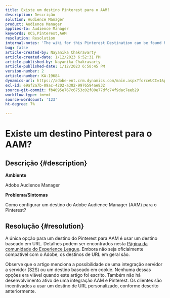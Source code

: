 ```yaml
---
title: Existe um destino Pinterest para o AAM?
description: Descrição
solution: Audience Manager
product: Audience Manager
applies-to: Audience Manager
keywords: KCS,Pinterest,AAM
resolution: Resolution
internal-notes: 'The wiki for this Pinterest Destination can be found here: https://wiki.corp.adobe.com/display/MCPI/Pinterest+-+AAM+Destination+-+IN+DEVELOPMENT'
bug: false
article-created-by: Nayanika Chakravarty
article-created-date: 1/12/2023 6:52:31 PM
article-published-by: Nayanika Chakravarty
article-published-date: 1/12/2023 6:58:45 PM
version-number: 2
article-number: KA-19684
dynamics-url: https://adobe-ent.crm.dynamics.com/main.aspx?forceUCI=1&pagetype=entityrecord&etn=knowledgearticle&id=44979c3e-aa92-ed11-aad1-6045bd006c82
exl-id: e9af2a7b-09ac-4202-a302-9976594ae832
source-git-commit: fb4095e767c6753c02f80e77dfc74f9dac7eeb29
workflow-type: tm+mt
source-wordcount: '123'
ht-degree: 7%

---
```


# Existe um destino Pinterest para o AAM?

## Descrição {#description}


<b>Ambiente</b>

Adobe Audience Manager

<b>Problema/Sintomas</b>

Como configurar um destino do Adobe Audience Manager (AAM) para o Pinterest?


## Resolução {#resolution}


A única opção para um destino do Pinterest para AAM é usar um destino baseado em URL. Detalhes podem ser encontrados nesta [Página da comunidade do Experience League](https://experienceleaguecommunities.adobe.com/t5/adobe-audience-manager-questions/pinterest-destination/td-p/434687). Embora não seja oficialmente compatível com o Adobe, os destinos de URL em geral são.

Observe que o artigo menciona a possibilidade de uma integração servidor a servidor (S2S) ou um destino baseado em cookie. Nenhuma dessas opções era viável quando este artigo foi escrito. Também não há desenvolvimento ativo de uma integração AAM e Pinterest. Os clientes são incentivados a usar um destino de URL personalizado, conforme descrito anteriormente.
